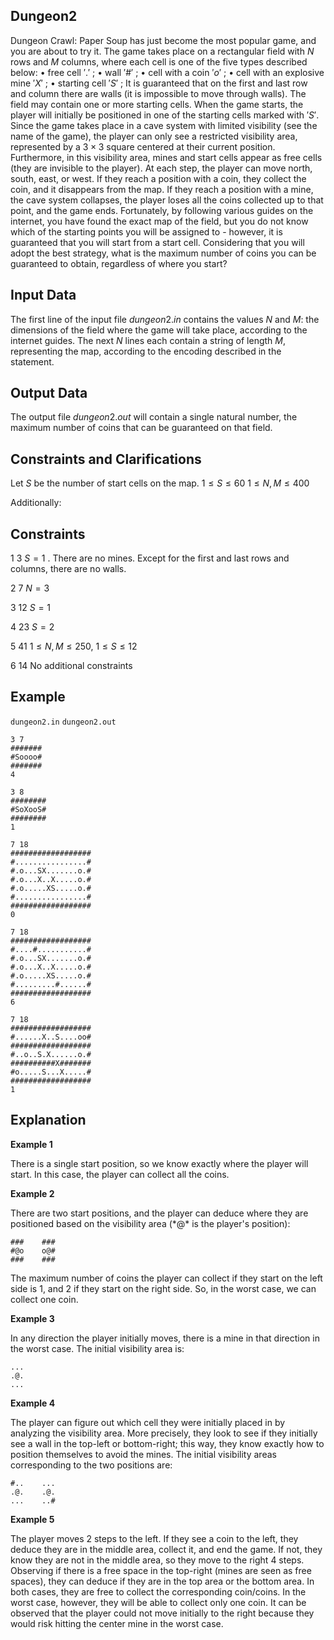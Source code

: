 ## Dungeon2

Dungeon Crawl: Paper Soup has just become the most popular game, and you are about to try it. The game takes place on a rectangular field with $N$ rows and $M$ columns, where each cell is one of the five types described below:
• free cell $'.'$ ;
• wall $'\#'$ ;
• cell with a coin $'o'$ ;
• cell with an explosive mine $'X'$ ;
• starting cell $'S'$ ;
It is guaranteed that on the first and last row and column there are walls (it is impossible to move through walls). The field may contain one or more starting cells. When the game starts, the player will initially be positioned in one of the starting cells marked with $'S'$. Since the game takes place in a cave system with limited visibility (see the name of the game), the player can only see a restricted visibility area, represented by a $3 \times 3$ square centered at their current position. Furthermore, in this visibility area, mines and start cells appear as free cells (they are invisible to the player). At each step, the player can move north, south, east, or west. If they reach a position with a coin, they collect the coin, and it disappears from the map. If they reach a position with a mine, the cave system collapses, the player loses all the coins collected up to that point, and the game ends. Fortunately, by following various guides on the internet, you have found the exact map of the field, but you do not know which of the starting points you will be assigned to - however, it is guaranteed that you will start from a start cell. Considering that you will adopt the best strategy, what is the maximum number of coins you can be guaranteed to obtain, regardless of where you start?

## Input Data

The first line of the input file $dungeon2.in$ contains the values $N$ and $M$: the dimensions of the field where the game will take place, according to the internet guides. The next $N$ lines each contain a string of length $M$, representing the map, according to the encoding described in the statement.

## Output Data

The output file $dungeon2.out$ will contain a single natural number, the maximum number of coins that can be guaranteed on that field.

## Constraints and Clarifications

Let $S$ be the number of start cells on the map.
$1 \leq S \leq 60$
$1 \leq N,M \leq 400$

Additionally:

## Constraints

1 
$3$
$S = 1$ . There are no mines. Except for the first and last rows and columns, there are no walls.

2 
$7$
$N = 3$

3 
$12$
$S = 1$

4 
$23$
$S = 2$

5 
$41$
$1 \leq N,M \leq 250$, $1 \leq S \leq 12$

6 
$14$
No additional constraints

## Example

`dungeon2.in` 
`dungeon2.out`
```
3 7 
#######
#Soooo#
#######
4
```
```
3 8
########
#SoXooS#
########
1
```
```
7 18
##################
#................#
#.o...SX.......o.#
#.o...X..X.....o.#
#.o.....XS.....o.#
#................#
##################
0
```
```
7 18
##################
#....#...........#
#.o...SX.......o.#
#.o...X..X.....o.#
#.o.....XS.....o.#
#.........#......#
##################
6
```
```
7 18
##################
#......X..S....oo#
##################
#..o..S.X......o.#
##########X#######
#o.....S...X.....#
##################
1
```

## Explanation

**Example 1**

There is a single start position, so we know exactly where the player will start. In this case, the player can collect all the coins.

**Example 2**

There are two start positions, and the player can deduce where they are positioned based on the visibility area ($*@*$ is the player's position):
```
###    ###
#@o    o@#
###    ###
```
The maximum number of coins the player can collect if they start on the left side is $1$, and $2$ if they start on the right side. So, in the worst case, we can collect one coin.

**Example 3**

In any direction the player initially moves, there is a mine in that direction in the worst case. The initial visibility area is:
```
...
.@.
...
```

**Example 4**

The player can figure out which cell they were initially placed in by analyzing the visibility area. More precisely, they look to see if they initially see a wall in the top-left or bottom-right; this way, they know exactly how to position themselves to avoid the mines. The initial visibility areas corresponding to the two positions are:
```
#..    ...
.@.    .@.
...    ..#
```

**Example 5**

The player moves $2$ steps to the left. If they see a coin to the left, they deduce they are in the middle area, collect it, and end the game. If not, they know they are not in the middle area, so they move to the right $4$ steps. Observing if there is a free space in the top-right (mines are seen as free spaces), they can deduce if they are in the top area or the bottom area. In both cases, they are free to collect the corresponding coin/coins. In the worst case, however, they will be able to collect only one coin. It can be observed that the player could not move initially to the right because they would risk hitting the center mine in the worst case.